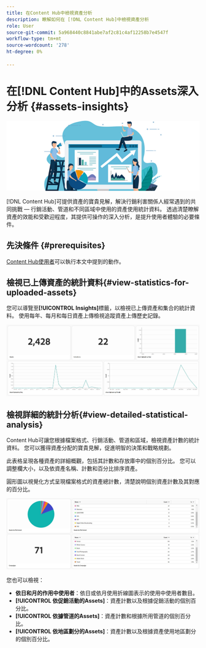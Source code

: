 ```yaml
---
title: 在Content Hub中檢視資產分析
description: 瞭解如何在 [!DNL Content Hub]中檢視資產分析
role: User
source-git-commit: 5a968440c8841abe7af2c81c4af12258b7e4547f
workflow-type: tm+mt
source-wordcount: '278'
ht-degree: 0%

---
```


# 在[!DNL Content Hub]中的Assets深入分析 {#assets-insights}

![Assets深入分析](assets/asset-insights-banner.jpg)

[!DNL Content Hub]可提供資產的寶貴見解，解決行銷利害關係人經常遇到的共同挑戰 — 行銷活動、管道和不同區域中使用的資產使用統計資料。 透過清楚瞭解資產的效能和受歡迎程度，其提供可操作的深入分析，是提升使用者體驗的必要條件。

## 先決條件 {#prerequisites}

[Content Hub使用者](deploy-content-hub.md#onboard-content-hub-users)可以執行本文中提到的動作。

## 檢視已上傳資產的統計資料{#view-statistics-for-uploaded-assets}

您可以導覽至&#x200B;**[!UICONTROL Insights]**&#x200B;標籤，以檢視已上傳資產和集合的統計資料。 使用每年、每月和每日資產上傳檢視追蹤資產上傳歷史記錄。

![上傳資產統計資料](assets/assets-insights.jpg)

<!-- You can track the upload history of your assets over the past 30 days or gain a more comprehensive view with data spanning the last 12 months. This feature enables you to evaluate the upload count of assets.  -->

<!-- Go to the **[!UICONTROL [!DNL Insights]]** tab.

2. Select the desired time frame to view the statistics; you can opt for either last 30 days or last 12 months.

Data for the selected time frame is displayed, including the upload count for the specified duration. -->

## 檢視詳細的統計分析{#view-detailed-statistical-analysis}

Content Hub可讓您根據檔案格式、行銷活動、管道和區域，檢視資產計數的統計資料。 您可以獲得資產分配的寶貴見解，促進明智的決策和戰略規劃。

此表格呈現各種資產的詳細概觀，包括其計數和存放庫中的個別百分比。 您可以調整欄大小，以及依資產名稱、計數和百分比排序資產。

圓形圖以視覺化方式呈現檔案格式的資產總計數，清楚說明個別資產計數及其對應的百分比。

![資產型別統計資料的資產計數](assets/insights-categorial-view.jpg)

您也可以檢視：

* **依日和月的作用中使用者**：依日或依月使用折線圖表示的使用中使用者數目。
* **[!UICONTROL 依促銷活動的Assets]**：資產計數以及根據促銷活動的個別百分比。
* **[!UICONTROL 依據管道的Assets]**：資產計數和根據所用管道的個別百分比。
* **[!UICONTROL 依地區劃分的Assets]**：資產計數以及根據資產使用地區劃分的個別百分比。

